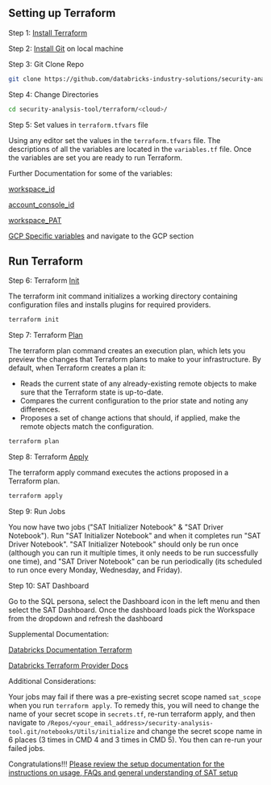 ## Setting up Terraform

Step 1: [Install Terraform](https://developer.hashicorp.com/terraform/tutorials/aws-get-started/install-cli)

Step 2: [Install Git](https://git-scm.com/book/en/v2/Getting-Started-Installing-Git) on local machine

Step 3: Git Clone Repo

```sh
git clone https://github.com/databricks-industry-solutions/security-analysis-tool.git
```

Step 4: Change Directories

```sh
cd security-analysis-tool/terraform/<cloud>/
```

Step 5: Set values in ``terraform.tfvars`` file

Using any editor set the values in the ``terraform.tfvars`` file. The descriptions of all the variables are located in the `variables.tf` file. Once the variables are set you are ready to run Terraform.

Further Documentation for some of the variables:

[workspace_id](https://docs.gcp.databricks.com/workspace/workspace-details.html#workspace-instance-names-urls-and-ids)

[account_console_id](https://docs.gcp.databricks.com/administration-guide/account-settings/#locate-your-account-id)

[workspace_PAT](https://docs.gcp.databricks.com/dev-tools/auth.html#personal-access-tokens-for-users)

[GCP Specific variables](../../docs/setup.md#authentication-information) and navigate to the GCP section

## Run Terraform

Step 6: Terraform [Init](https://developer.hashicorp.com/terraform/cli/commands/init)

The terraform init command initializes a working directory containing configuration files and installs plugins for required providers.

```sh
terraform init
```

Step 7: Terraform [Plan](https://developer.hashicorp.com/terraform/cli/commands/plan)

The terraform plan command creates an execution plan, which lets you preview the changes that Terraform plans to make to your infrastructure. By default, when Terraform creates a plan it:

* Reads the current state of any already-existing remote objects to make sure that the Terraform state is up-to-date.
* Compares the current configuration to the prior state and noting any differences.
* Proposes a set of change actions that should, if applied, make the remote objects match the configuration.

```sh
terraform plan
```

Step 8: Terraform [Apply](https://developer.hashicorp.com/terraform/cli/commands/apply)

The terraform apply command executes the actions proposed in a Terraform plan.

```sh
terraform apply
```

Step 9: Run Jobs

You now have two jobs ("SAT Initializer Notebook" & "SAT Driver Notebook"). Run "SAT Initializer Notebook" and when it completes run "SAT Driver Notebook". "SAT Initializer Notebook" should only be run once (although you can run it multiple times, it only needs to be run successfully one time), and "SAT Driver Notebook" can be run periodically (its scheduled to run once every Monday, Wednesday, and Friday).

Step 10: SAT Dashboard

Go to the SQL persona, select the Dashboard icon in the left menu and then select the SAT Dashboard. Once the dashboard loads pick the Workspace from the dropdown and refresh the dashboard

Supplemental Documentation:

[Databricks Documentation Terraform](https://docs.databricks.com/dev-tools/terraform/index.html)

[Databricks Terraform Provider Docs](https://registry.terraform.io/providers/databricks/databricks/latest/docs)

Additional Considerations:

Your jobs may fail if there was a pre-existing secret scope named `sat_scope` when you run `terraform apply`. To remedy this, you will need to change the name of your secret scope in `secrets.tf`, re-run terraform apply, and then navigate to `/Repos/<your_email_address>/security-analysis-tool.git/notebooks/Utils/initialize` and change the secret scope name in  6 places (3 times in CMD 4 and 3 times in CMD 5). You then can re-run your failed jobs.

Congratulations!!! [Please review the setup documentation for the instructions on usage, FAQs and general understanding of SAT setup](https://github.com/databricks-industry-solutions/security-analysis-tool/blob/main/docs/setup.md)
